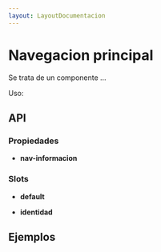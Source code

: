 ```yaml
---
layout: LayoutDocumentacion
---
```


# Navegacion principal

Se trata de un componente ...

Uso:

## API

### Propiedades

- **nav-informacion**

### Slots

- **default**

- **identidad**


## Ejemplos